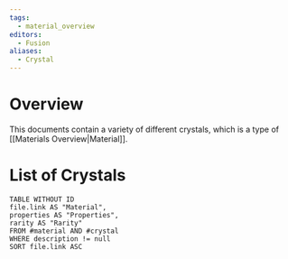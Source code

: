 ```yaml
---
tags:
  - material_overview
editors:
  - Fusion
aliases:
  - Crystal
---
```

# Overview
This documents contain a variety of different crystals, which is a type of [[Materials Overview|Material]].
# List of Crystals
```dataview
TABLE WITHOUT ID
file.link AS "Material",
properties AS "Properties",
rarity AS "Rarity"
FROM #material AND #crystal
WHERE description != null
SORT file.link ASC
```
